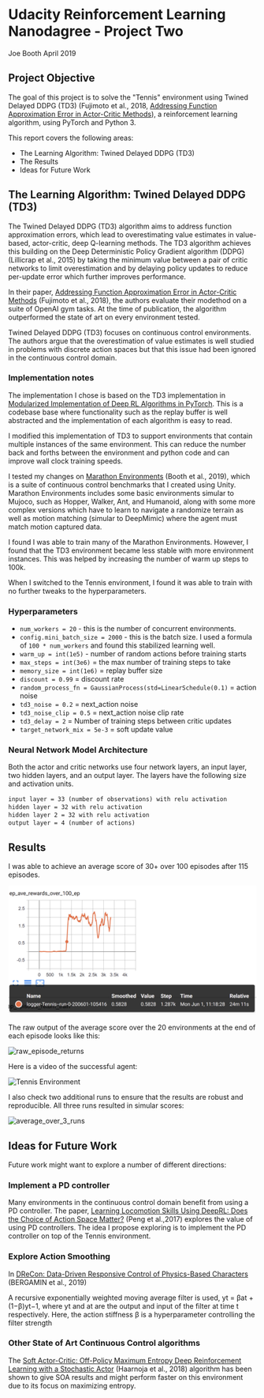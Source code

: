 [average_over_3_runs]: images/average_over_3_runs.png "average_over_3_runs"
[episode_returns_ave100]: images/episode_returns_ave100.png "episode_returns_ave100"
[p2_solution]: images/p2_solution.gif "p2_solution"
[raw_average_over_3_runs]: images/raw_average_over_3_runs.png "raw_average_over_3_runs"
[raw_episode_returns]: images/raw_episode_returns.png "raw_episode_returns"
[trained model]: images/trained_model.png "trained model"

# Udacity Reinforcement Learning Nanodagree - Project Two

Joe Booth April 2019

## Project Objective

The goal of this project is to solve the "Tennis" environment using Twined Delayed DDPG (TD3) (Fujimoto et al., 2018, [Addressing Function Approximation Error in Actor-Critic Methods](https://arxiv.org/abs/1802.09477)), a reinforcement learning algorithm, using PyTorch and Python 3.

This report covers the following areas:

* The Learning Algorithm: Twined Delayed DDPG (TD3)
* The Results
* Ideas for Future Work

## The Learning Algorithm: Twined Delayed DDPG (TD3)

The Twined Delayed DDPG (TD3) algorithm aims to address function approximation errors, which lead to overestimating value estimates in value-based, actor-critic, deep Q-learning methods. The TD3 algorithm achieves this building on the Deep Deterministic Policy Gradient algorithm (DDPG) (Lillicrap et al., 2015) by taking the minimum value between a pair of critic networks to limit overestimation and by delaying policy updates to reduce per-update error which further improves performance.

In their paper, [Addressing Function Approximation Error in Actor-Critic Methods](https://arxiv.org/abs/1802.09477) (Fujimoto et al., 2018), the authors evaluate their modethod on a suite of OpenAI gym tasks. At the time of publication, the algorithm outperformed the state of art on every environment tested.

Twined Delayed DDPG (TD3) focuses on continuous control environments. The authors argue that the overestimation of value estimates is well studied in problems with discrete action spaces but that this issue had been ignored in the continuous control domain.

### Implementation notes

The implementation I chose is based on the TD3 implementation in [Modularized Implementation of Deep RL Algorithms in PyTorch](https://github.com/ShangtongZhang/DeepRL). This is a codebase base where functionality such as the replay buffer is well abstracted and the implementation of each algorithm is easy to read.

I modified this implementation of TD3 to support environments that contain multiple instances of the same environment. This can reduce the number back and forths between the environment and python code and can improve wall clock training speeds.

I tested my changes on [Marathon Environments](https://arxiv.org/abs/1902.09097) (Booth et al., 2019), which is a suite of continuous control benchmarks that I created using Unity. Marathon Environments includes some basic environments simular to Mujoco, such as Hopper, Walker, Ant, and Humanoid, along with some more complex versions which have to learn to navigate a randomize terrain as well as motion matching (simular to DeepMimic) where the agent must match motion captured data.

I found I was able to train many of the Marathon Environments. However, I found that the TD3 environment became less stable with more environment instances. This was helped by increasing the number of warm up steps to 100k.

When I switched to the Tennis environment, I found it was able to train with no further tweaks to the hyperparameters.

### Hyperparameters

* ```num_workers = 20``` - this is the number of concurrent environments.
* ```config.mini_batch_size = 2000``` - this is the batch size. I used a formula of ```100 * num_workers``` and found this stabilized learning well.
* ```warm_up = int(1e5)``` - number of random actions before training starts
* ```max_steps = int(3e6)``` = the max number of training steps to take
* ```memory_size = int(1e6)``` = replay buffer size
* ```discount = 0.99``` = discount rate
* ```random_process_fn = GaussianProcess(std=LinearSchedule(0.1)``` = action noise
* ```td3_noise = 0.2``` = next_action noise
* ```td3_noise_clip = 0.5``` = next_action noise clip rate
* ```td3_delay = 2``` = Number of training steps between critic updates
* ```target_network_mix = 5e-3``` = soft update value

### Neural Network Model Architecture

Both the actor and critic networks use four network layers, an input layer, two hidden layers, and an output layer. The layers have the following size and activation units.

```
input layer = 33 (number of observations) with relu activation
hidden layer = 32 with relu activation
hidden layer 2 = 32 with relu activation
output layer = 4 (number of actions)
```

## Results

I was able to achieve an average score of 30+ over 100 episodes after 115 episodes.

![episode_returns_ave100]

The raw output of the average score over the 20 environments at the end of each episode looks like this:

![raw_episode_returns]

Here is a video of the successful agent:

![Tennis Environment][p2_solution]

I also check two additional runs to ensure that the results are robust and reproducible. All three runs resulted in simular scores:

![average_over_3_runs]

## Ideas for Future Work

Future work might want to explore a number of different directions:

### Implement a PD controller

Many environments in the continuous control domain benefit from using a PD controller. The paper, [Learning Locomotion Skills Using DeepRL: Does the Choice of Action Space Matter?](https://www.cs.ubc.ca/~van/papers/2017-SCA-action/2017-SCA-action.pdf) (Peng et al.,2017) explores the value of using PD controllers. The idea I propose exploring is to implement the PD controller on top of the Tennis environment.

### Explore Action Smoothing

In [DReCon: Data-Driven Responsive Control of Physics-Based Characters](https://t.co/Ahn4UiM5EI?amp=1) (BERGAMIN et al., 2019)

A recursive exponentially weighted moving average filter is used, yt = βat +(1−β)yt−1, where yt and at are the output and input of the filter at time t respectively. Here, the action stiffness β is a hyperparameter controlling the filter strength

### Other State of Art Continuous Control algorithms

The [Soft Actor-Critic: Off-Policy Maximum Entropy Deep Reinforcement Learning with a Stochastic Actor](https://arxiv.org/abs/1801.01290) (Haarnoja et al., 2018) algorithm has been shown to give SOA results and might perform faster on this environment due to its focus on maximizing entropy.
